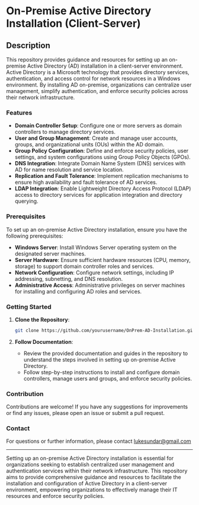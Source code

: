 # On-Premise Active Directory Installation (Client-Server)

## Description

This repository provides guidance and resources for setting up an on-premise Active Directory (AD) installation in a client-server environment. Active Directory is a Microsoft technology that provides directory services, authentication, and access control for network resources in a Windows environment. By installing AD on-premise, organizations can centralize user management, simplify authentication, and enforce security policies across their network infrastructure.

### Features

- **Domain Controller Setup**: Configure one or more servers as domain controllers to manage directory services.
- **User and Group Management**: Create and manage user accounts, groups, and organizational units (OUs) within the AD domain.
- **Group Policy Configuration**: Define and enforce security policies, user settings, and system configurations using Group Policy Objects (GPOs).
- **DNS Integration**: Integrate Domain Name System (DNS) services with AD for name resolution and service location.
- **Replication and Fault Tolerance**: Implement replication mechanisms to ensure high availability and fault tolerance of AD services.
- **LDAP Integration**: Enable Lightweight Directory Access Protocol (LDAP) access to directory services for application integration and directory querying.

### Prerequisites

To set up an on-premise Active Directory installation, ensure you have the following prerequisites:

- **Windows Server**: Install Windows Server operating system on the designated server machines.
- **Server Hardware**: Ensure sufficient hardware resources (CPU, memory, storage) to support domain controller roles and services.
- **Network Configuration**: Configure network settings, including IP addressing, subnetting, and DNS resolution.
- **Administrative Access**: Administrative privileges on server machines for installing and configuring AD roles and services.

### Getting Started

1. **Clone the Repository**:
   ```sh
   git clone https://github.com/yourusername/OnPrem-AD-Installation.git
   ```

2. **Follow Documentation**:
   - Review the provided documentation and guides in the repository to understand the steps involved in setting up on-premise Active Directory.
   - Follow step-by-step instructions to install and configure domain controllers, manage users and groups, and enforce security policies.

### Contribution

Contributions are welcome! If you have any suggestions for improvements or find any issues, please open an issue or submit a pull request.

### Contact

For questions or further information, please contact lukesundar@gmail.com

---

Setting up an on-premise Active Directory installation is essential for organizations seeking to establish centralized user management and authentication services within their network infrastructure. This repository aims to provide comprehensive guidance and resources to facilitate the installation and configuration of Active Directory in a client-server environment, empowering organizations to effectively manage their IT resources and enforce security policies.
